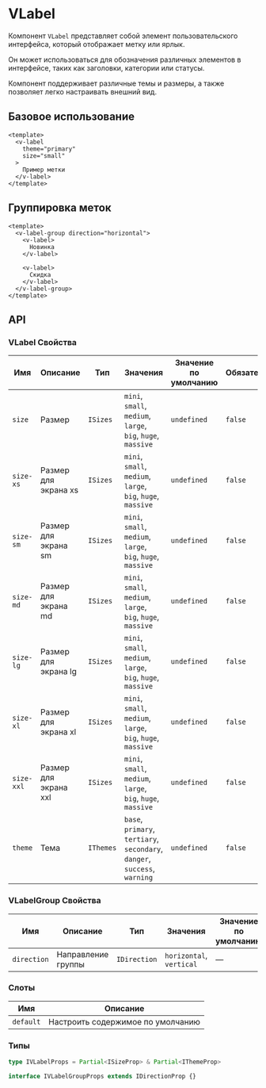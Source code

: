 # VLabel

Компонент `VLabel` представляет собой элемент пользовательского интерфейса, который отображает метку или ярлык. 

Он может использоваться для обозначения различных элементов в интерфейсе, таких как заголовки, категории или статусы. 

Компонент поддерживает различные темы и размеры, а также позволяет легко настраивать внешний вид.

## Базовое использование
```vue
<template>
  <v-label
    theme="primary"
    size="small"
  >
    Пример метки
  </v-label>
</template>
```

## Группировка меток
```vue
<template>
  <v-label-group direction="horizontal">
    <v-label>
      Новинка
    </v-label>

    <v-label>
      Скидка
    </v-label>
  </v-label-group>
</template>
```

## API

### VLabel Свойства
| Имя          | Описание               | Тип       | Значения                                                                   | Значение по умолчанию     | Обязательно |  
|--------------|------------------------|-----------|----------------------------------------------------------------------------|---------------------------|-------------|
| `size`       | Размер                 | `ISizes`  | `mini`, `small`, `medium`, `large`, `big`, `huge`, `massive`               | `undefined`               | `false`     |
| `size-xs`    | Размер для экрана xs   | `ISizes`  | `mini`, `small`, `medium`, `large`, `big`, `huge`, `massive`               | `undefined`               | `false`     |
| `size-sm`    | Размер для экрана sm   | `ISizes`  | `mini`, `small`, `medium`, `large`, `big`, `huge`, `massive`               | `undefined`               | `false`     |
| `size-md`    | Размер для экрана md   | `ISizes`  | `mini`, `small`, `medium`, `large`, `big`, `huge`, `massive`               | `undefined`               | `false`     |
| `size-lg`    | Размер для экрана lg   | `ISizes`  | `mini`, `small`, `medium`, `large`, `big`, `huge`, `massive`               | `undefined`               | `false`     |
| `size-xl`    | Размер для экрана xl   | `ISizes`  | `mini`, `small`, `medium`, `large`, `big`, `huge`, `massive`               | `undefined`               | `false`     |
| `size-xxl`   | Размер для экрана xxl  | `ISizes`  | `mini`, `small`, `medium`, `large`, `big`, `huge`, `massive`               | `undefined`               | `false`     |
| `theme`      | Тема                   | `IThemes` | `base`, `primary`, `tertiary`, `secondary`, `danger`, `success`, `warning` | `undefined`               | `false`     |

### VLabelGroup Свойства
| Имя         | Описание           | Тип          | Значения                 | Значение по умолчанию | Обязательно | 
|-------------|--------------------|--------------|--------------------------|-----------------------|-------------|
| `direction` | Направление группы | `IDirection` | `horizontal`, `vertical` | —                     | `true`      |

### Слоты
| Имя       | Описание                          |
|-----------|-----------------------------------|
| `default` | Настроить содержимое по умолчанию |

### Типы
```typescript
type IVLabelProps = Partial<ISizeProp> & Partial<IThemeProp>

interface IVLabelGroupProps extends IDirectionProp {}
```
